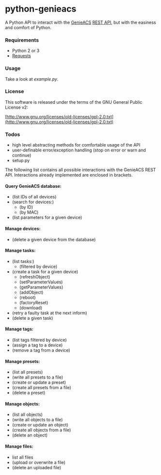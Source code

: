 # python-genieacs

A Python API to interact with the [GenieACS](https://github.com/zaidka/genieacs) [REST API](https://github.com/zaidka/genieacs/wiki/API-Reference), but with the easiness and comfort of Python.

### Requirements

* Python 2 or 3
* [Requests](http://python-requests.org/)

### Usage

Take a look at *example.py*.

### License

This software is released under the terms of the
GNU General Public License v2:

[http://www.gnu.org/licenses/old-licenses/gpl-2.0.txt](http://www.gnu.org/licenses/old-licenses/gpl-2.0.txt)

### Todos

* high level abstracting methods for comfortable usage of the API
* user-definable error/exception handling (stop on error or warn and continue)
* setup.py

The following list contains all possible interactions with the GenieACS REST API. Interactions already implemented are enclosed in brackets.

#### Query GenieACS database:

* (list IDs of all devices)
* (search for devices:)
  * (by ID)
  * (by MAC)
* (list parameters for a given device)

#### Manage devices:

* (delete a given device from the database)

#### Manage tasks:

* (list tasks:)
  * (filtered by device)
* (create a task for a given device)
  * (refreshObject)
  * (setParameterValues)
  * (getParameterValues)
  * (addObject)
  * (reboot)
  * (factoryReset)
  * (download)
* (retry a faulty task at the next inform)
* (delete a given task)

#### Manage tags:

* (list tags filtered by device)
* (assign a tag to a device)
* (remove a tag from a device)

#### Manage presets:

* (list all presets)
* (write all presets to a file)
* (create or update a preset)
* (create all presets from a file)
* (delete a preset)

#### Manage objects:

* (list all objects)
* (write all objects to a file)
* (create or update an object)
* (create all objects from a file)
* (delete an object)

#### Manage files:

* list all files
* (upload or overwrite a file)
* (delete an uploaded file)
